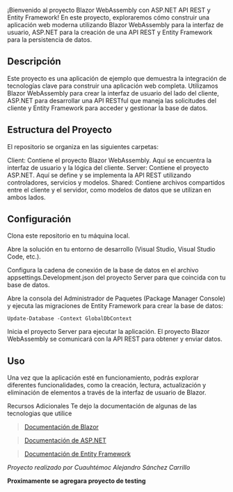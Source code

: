 ¡Bienvenido al proyecto Blazor WebAssembly con ASP.NET API REST y Entity Framework! En este proyecto, exploraremos cómo construir una aplicación web moderna utilizando Blazor WebAssembly para la interfaz de usuario, ASP.NET para la creación de una API REST y Entity Framework para la persistencia de datos.

## Descripción

Este proyecto es una aplicación de ejemplo que demuestra la integración de tecnologías clave para construir una aplicación web completa. Utilizamos Blazor WebAssembly para crear la interfaz de usuario del lado del cliente, ASP.NET para desarrollar una API RESTful que maneja las solicitudes del cliente y Entity Framework para acceder y gestionar la base de datos.

## Estructura del Proyecto

El repositorio se organiza en las siguientes carpetas:

Client: Contiene el proyecto Blazor WebAssembly. Aquí se encuentra la interfaz de usuario y la lógica del cliente.
Server: Contiene el proyecto ASP.NET. Aquí se define y se implementa la API REST utilizando controladores, servicios y modelos.
Shared: Contiene archivos compartidos entre el cliente y el servidor, como modelos de datos que se utilizan en ambos lados.

## Configuración

Clona este repositorio en tu máquina local.

Abre la solución en tu entorno de desarrollo (Visual Studio, Visual Studio Code, etc.).

Configura la cadena de conexión de la base de datos en el archivo appsettings.Development.json del proyecto Server para que coincida con tu base de datos.

Abre la consola del Administrador de Paquetes (Package Manager Console) y ejecuta las migraciones de Entity Framework para crear la base de datos:

`Update-Database -Context GlobalDbContext`

Inicia el proyecto Server para ejecutar la aplicación. El proyecto Blazor WebAssembly se comunicará con la API REST para obtener y enviar datos.

## Uso

Una vez que la aplicación esté en funcionamiento, podrás explorar diferentes funcionalidades, como la creación, lectura, actualización y eliminación de elementos a través de la interfaz de usuario de Blazor.

Recursos Adicionales
Te dejo la documentación de algunas de las tecnologias que utilice

> [Documentación de Blazor](https://docs.microsoft.com/es-es/aspnet/core/blazor)

> [Documentación de ASP.NET](https://learn.microsoft.com/es-es/aspnet/core/?view=aspnetcore-7.0)

> [Documentación de Entity Framework](https://learn.microsoft.com/es-es/ef/)

_Proyecto realizado por Cuauhtémoc Alejandro Sánchez Carrillo_

**Proximamente se agregara proyecto de testing**
